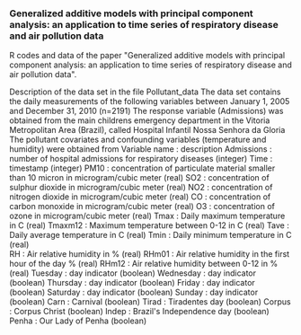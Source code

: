### Generalized additive models with principal component analysis: an application to time series of respiratory disease and air pollution data

R codes and data of the paper "Generalized additive models with principal
component analysis: an application to time series of
respiratory disease and air pollution data".

Description of the data set in the file Pollutant_data
The data set contains the daily measurements of the following variables between January 1, 2005 and December 31, 2010 (n=2191)
The response variable (Admissions) was obtained from the main childrens emergency department in the Vitoria Metropolitan Area (Brazil), called Hospital Infantil Nossa Senhora da Gloria
The pollutant covariates and confounding variables (temperature and humidity) were obtained from 
Variable name : description
Admissions : number of hospital admissions for respiratory diseases (integer)
Time : timestamp (integer)
PM10 : concentration of particulate material smaller than 10 micron in microgram/cubic meter (real)
SO2	: concentration of sulphur dioxide in microgram/cubic meter (real)
NO2	: concentration of nitrogen dioxide in microgram/cubic meter (real)
CO : concentration of carbon monoxide in microgram/cubic meter (real)
O3 : concentration of ozone in microgram/cubic meter (real)
Tmax : Daily maximum temperature in C (real)
Tmaxm12 : Maximum temperature between 0-12 in C (real)
Tave : Daily average temperature in C (real)
Tmin : Daily minimum temperature in C (real)	
RH : Air relative humidity in % (real)
RHm01 : Air relative humidity in the first hour of the day % (real)
RHm12 : Air relative humidity between 0-12 in % (real)
Tuesday	: day indicator (boolean)
Wednesday : day indicator (boolean)
Thursday : day indicator (boolean)
Friday : day indicator (boolean)
Saturday : day indicator (boolean)
Sunday : day indicator (boolean)
Carn : Carnival (boolean)
Tirad : Tiradentes day (boolean)
Corpus : Corpus Christ (boolean)
Indep : Brazil's Independence day (boolean)
Penha : Our Lady of Penha (boolean)